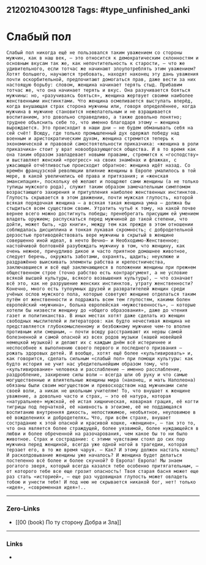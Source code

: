 21202104300128
Tags: #type_unfinished_anki 
---
# Слабый пол

    Слабый пол никогда ещё не пользовался таким уважением со стороны мужчин, как в наш век, – это относится к демократическим склонностям и основным вкусам так же, как непочтительность к старости, – что же удивительного, если тотчас же начинают злоупотреблять этим уважением? Хотят большего, научаются требовать, находят наконец эту дань уважения почти оскорбительной, предпочитают домогаться прав, даже вести за них настоящую борьбу: словом, женщина начинает терять стыд. Прибавим тотчас же, что она начинает терять и вкус. Она разучивается бояться мужчины: но, «разучиваясь бояться», женщина жертвует своими наиболее женственными инстинктами. Что женщина осмеливается выступать вперёд, когда внушающая страх сторона мужчины или, говоря определённее, когда мужчина в мужчине становится нежелательным и не взращивается воспитанием, это довольно справедливо, а также довольно понятно; труднее объяснить себе то, что именно благодаря этому – женщина вырождается. Это происходит в наши дни – не будем обманывать себя на сей счёт! Всюду, где только промышленный дух одержал победу над военным и аристократическим духом, женщина стремится теперь к экономической и правовой самостоятельности приказчика: «женщина в роли приказчика» стоит у врат новообразующегося общества. И в то время как она таким образом завладевает новыми правами, стремится к «господству» и выставляет женский «прогресс» на своих знамёнах и флажках, с ужасающей отчётливостью происходит обратное: женщина идёт назад. Со времён французской революции влияние женщины в Европе умалилось в той мере, в какой увеличились её права и притязания; и «женская эмансипация», поскольку её желают и поощряют сами женщины (а не только тупицы мужского рода), служит таким образом замечательным симптомом возрастающего захирения и притупления наиболее женственных инстинктов. Глупость скрывается в этом движении, почти мужская глупость, которой всякая порядочная женщина – а всякая такая женщина умна – должна бы стыдиться всем существом своим. Утратить чутьё к тому, на какой почве вернее всего можно достигнуть победы; пренебрегать присущим ей умением владеть оружием; распускаться перед мужчиной до такой степени, что дойти, может быть, «до книги», между тем как прежде в этом отношении соблюдалась дисциплина и тонкая лукавая скромность; с добродетельной дерзостью противодействовать вере мужчины в скрытый в женщине совершенно иной идеал, в нечто Вечно– и Необходимо-Женственное; настойчивой болтовнёй разубеждать мужчину в том, что женщину, как очень нежное, причудливо дикое и часто приятное домашнее животное, следует беречь, окружать заботами, охранять, щадить; неуклюже и раздражённо выискивать элементы рабства и крепостничества, заключавшиеся и всё ещё заключающиеся в положении женщины при прежнем общественном строе (точно рабство есть контраргумент, а не условие всякой высшей культуры, всякого возвышения культуры), – что означает всё это, как не разрушение женских инстинктов, утрату женственности? Конечно, много есть тупоумных друзей и развратителей женщин среди учёных ослов мужского пола, которые советуют женщине отделаться таким путём от женственности и подражать всем тем глупостям, какими болен европейский «мужчина», больна европейская «мужественность», – которые хотели бы низвести женщину до «общего образования», даже до чтения газет и политиканства. В иных местах хотят даже сделать из женщин свободных мыслителей и литераторов: как будто нечестивая женщина не представляется глубокомысленному и безбожному мужчине чем-то вполне противным или смешным, – почти всюду расстраивают их нервы самой болезненной и самой опасной из всех родов музыки (нашей новейшей немецкой музыкой) и делают их с каждым днём всё истеричнее и неспособнее к выполнению своего первого и последнего призвания – рожать здоровых детей. И вообще, хотят ещё более «культивировать» и, как говорится, сделать сильным «слабый пол» при помощи культуры: как будто история не учит нас убедительнейшим образом тому, что «культивирование» человека и расслабление – именно расслабление, раздробление, захирение силы воли – всегда шли об руку и что самые могущественные и влиятельные женщины мира (наконец, и мать Наполеона) обязаны были своим могуществом и превосходством над мужчинами силе своей воли, а никак не школьным учителям! То, что внушает к женщине уважение, а довольно часто и страх, – это её натура, которая «натуральнее» мужской, её истая хищническая, коварная грация, её когти тигрицы под перчаткой, её наивность в эгоизме, её не поддающаяся воспитанию внутренняя дикость, непостижимое, необъятное, неуловимое в её вожделениях и добродетелях… Что, при всём страхе, внушает сострадание к этой опасной и красивой кошке, «женщине», – так это то, что она является более страждущей, более уязвимой, более нуждающейся в любви и более обреченной на разочарования, чем какое бы то ни было животное. Страх и сострадание: с этими чувствами стоял до сих пор мужчина перед женщиной, всегда уже одной ногой в трагедии, которая терзает его, в то же время чаруя. – Как? И этому должен настать конец? И расколдовывание женщины уже началось? И женщина будет делаться постепенно всё более и более скучной? О Европа! Европа! Мы знаем рогатого зверя, который всегда казался тебе особенно притягательным, – от которого тебе все еще грозит опасность! Твоя старая басня может еще раз стать «историей», – еще раз чудовищная глупость может овладеть тобою и унести тебя! И под нею не скрывается никакой бог, нет! только «идея», «современная идея»!..

---
### Zero-Links
- [[00 (book) По ту сторону Добра и Зла]]
---
### Links
-